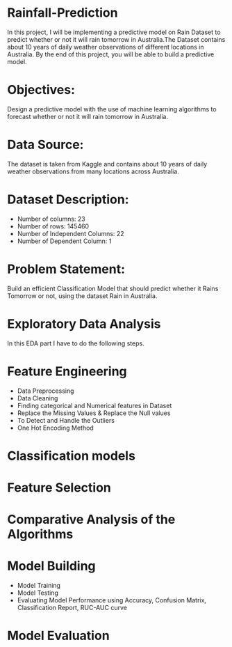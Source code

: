 # Rainfall-Prediction
In this project, I will be implementing a predictive model on Rain Dataset to predict whether or not it will rain tomorrow in Australia.The Dataset contains about 10 years of daily weather observations of different locations in Australia. By the end of this project, you will be able to build a predictive model.

# Objectives: 
Design a predictive model with the use of machine learning algorithms to forecast whether or not it will rain tomorrow in Australia.

# Data Source:
The dataset is taken from Kaggle and contains about 10 years of daily weather observations from many locations across Australia.

# Dataset Description:

<ul> 
  <li> Number of columns: 23 </li>
  <li> Number of rows: 145460 </li>
 <li> Number of Independent Columns: 22 </li>
<li>  Number of Dependent Column: 1</li>

  </ul>

# Problem Statement: 
Build an efficient Classification Model that should predict whether it Rains Tomorrow or not, using the dataset Rain in Australia.
  
  
# Exploratory Data Analysis

In this EDA part I have to do the following steps. 

# Feature Engineering 
<ul>
  <li>Data Preprocessing</li>
  <li>Data Cleaning </li>
  <li>Finding categorical and Numerical features in Dataset</li>
  <li>Replace the Missing Values & Replace the Null values  </li> 
  <li>To Detect and Handle the Outliers </li>
  <li>One Hot Encoding Method </li> 
 </ul>  
 
 # Classification models  
 
 # Feature Selection 
 
 # Comparative Analysis of the Algorithms 
 
 # Model Building 

<ul>
   <li>Model Training</li>
   <li>Model Testing</li>
   <li>Evaluating Model Performance using Accuracy, Confusion Matrix, Classification Report, RUC-AUC curve</li>
  </ul>
 
# Model Evaluation
  
 







  
